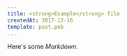 ```yaml
---
title: <strong>Example</strong> file
createdAt: 2017-12-16
template: post.peb
...
```


Here's some *Markdown*.
